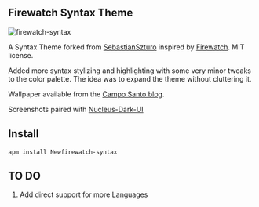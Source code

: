 ## Firewatch Syntax Theme

![firewatch-syntax](http://i.imgur.com/nnVNTpz.png)

A Syntax Theme forked from [SebastianSzturo](https://github.com/SebastianSzturo/firewatch-syntax) inspired by [Firewatch](http://www.firewatchgame.com/). MIT license.

Added more syntax stylizing and highlighting with some very minor tweaks to the color palette. The idea was to expand the theme without cluttering it.

Wallpaper available from the [Campo Santo blog](http://blog.camposanto.com/post/138965082204/firewatch-launch-wallpaper-when-we-redid-the).

Screenshots paired with [Nucleus-Dark-UI](https://atom.io/themes/nucleus-dark-ui)

## Install

```
apm install Newfirewatch-syntax

```
## TO DO

1. Add direct support for more Languages
